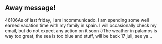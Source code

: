<article><h2>Away message!</h2><time><span class="day">4</span><span class="month">6</span><span class="year">106</span></time>As of last friday, I am incommunicado. I am spending some well earned vacation time with my family in spain. I will occasionally check my email, but do not expect any action on it soon :)The weather in palamos is way too great, the sea is too blue and stuff, will be back 17 juli, see ya...</article>